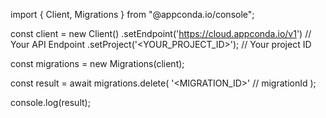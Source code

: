 import { Client, Migrations } from "@appconda.io/console";

const client = new Client()
    .setEndpoint('https://cloud.appconda.io/v1') // Your API Endpoint
    .setProject('<YOUR_PROJECT_ID>'); // Your project ID

const migrations = new Migrations(client);

const result = await migrations.delete(
    '<MIGRATION_ID>' // migrationId
);

console.log(result);
